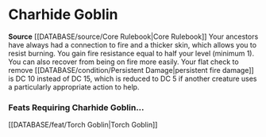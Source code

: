 ﻿---
id: '16'
name: Charhide Goblin
rarity: Common
rus_type_level: null
source: '[[DATABASE/source/Core Rulebook|Core Rulebook]]'
trait: null
type: Heritage

---
# Charhide Goblin

**Source** [[DATABASE/source/Core Rulebook|Core Rulebook]] 
Your ancestors have always had a connection to fire and a thicker skin, which allows you to resist burning. You gain fire resistance equal to half your level (minimum 1). You can also recover from being on fire more easily. Your flat check to remove [[DATABASE/condition/Persistent Damage|persistent fire damage]] is DC 10 instead of DC 15, which is reduced to DC 5 if another creature uses a particularly appropriate action to help.

### Feats Requiring Charhide Goblin...

[[DATABASE/feat/Torch Goblin|Torch Goblin]]